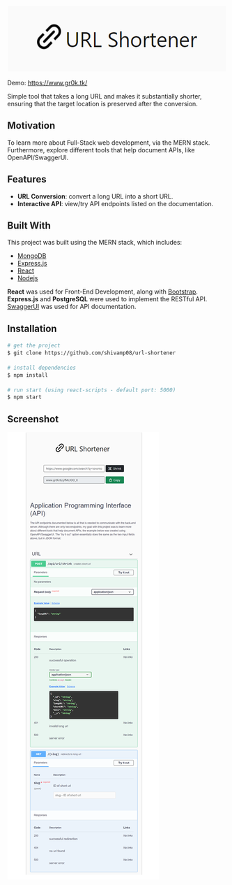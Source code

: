 <!-- PROJECT LOGO -->
<br />
<p align="center">
  <a href="https://www.gr0k.tk/">
    <img src="client/screenshots/header.png" alt="logo">
  </a>
</p>

Demo: https://www.gr0k.tk/

Simple tool that takes a long URL and makes it substantially shorter, ensuring that the target location is preserved after the conversion.

## Motivation

To learn more about Full-Stack web development, via the MERN stack. Furthermore, explore different tools that help document APIs, like OpenAPI/SwaggerUI.

## Features

- **URL Conversion**: convert a long URL into a short URL.
- **Interactive API**: view/try API endpoints listed on the documentation.

## Built With

This project was built using the MERN stack, which includes:

- [MongoDB](https://www.mongodb.com/)
- [Express.js](https://expressjs.com/)
- [React](https://reactjs.org/)
- [Nodejs](https://nodejs.org/en/)

**React** was used for Front-End Development, along with [Bootstrap](https://getbootstrap.com).\
**Express.js** and **PostgreSQL** were used to implement the RESTful API.\
[SwaggerUI](https://swagger.io/tools/swagger-ui/) was used for API documentation.

## Installation

```bash
# get the project
$ git clone https://github.com/shivamp08/url-shortener

# install dependencies
$ npm install

# run start (using react-scripts - default port: 5000)
$ npm start

```

## Screenshot

![dashboard](client/screenshots/dashboard.png)
